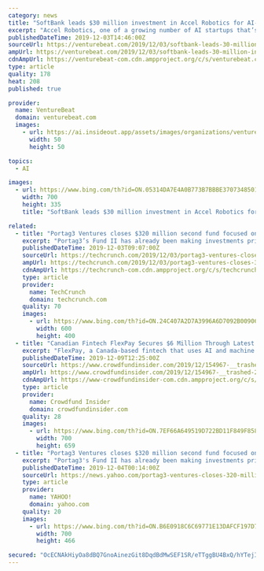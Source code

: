 ```yaml
---
category: news
title: "SoftBank leads $30 million investment in Accel Robotics for AI-enabled cashierless stores"
excerpt: "Accel Robotics, one of a growing number of AI startups that’s setting out to enable automated cashierless stores, has raised $30 million in a series A round of funding led by SoftBank, with participation from New Ground Ventures, Toyo Kanetsu Corporate Venture Investment Partnership, and RevTech Ventures. Founded out of San Diego in 2015 ..."
publishedDateTime: 2019-12-03T14:46:00Z
sourceUrl: https://venturebeat.com/2019/12/03/softbank-leads-30-million-investment-in-accel-robotics-for-ai-enabled-cashierless-stores/
ampUrl: https://venturebeat.com/2019/12/03/softbank-leads-30-million-investment-in-accel-robotics-for-ai-enabled-cashierless-stores/amp/
cdnAmpUrl: https://venturebeat-com.cdn.ampproject.org/c/s/venturebeat.com/2019/12/03/softbank-leads-30-million-investment-in-accel-robotics-for-ai-enabled-cashierless-stores/amp/
type: article
quality: 178
heat: 208
published: true

provider:
  name: VentureBeat
  domain: venturebeat.com
  images:
    - url: https://ai.insideout.app/assets/images/organizations/venturebeat.com-50x50.jpg
      width: 50
      height: 50

topics:
  - AI

images:
  - url: https://www.bing.com/th?id=ON.05314DA7E4A0B773B7BBBE3707348501
    width: 700
    height: 335
    title: "SoftBank leads $30 million investment in Accel Robotics for AI-enabled cashierless stores"

related:
  - title: "Portag3 Ventures closes $320 million second fund focused on fintech investment"
    excerpt: "Portag3’s Fund II has already been making investments prior to this final closing, and has already put money into KOHO, Clark, Integrate.ai and startup-builder Diagram Ventures, along with 13 other startups. Its first fund invested in a number of fintech-related companies, including Clearbanc, Drop, League and Wealthsimple, as well as some ..."
    publishedDateTime: 2019-12-03T09:07:00Z
    sourceUrl: https://techcrunch.com/2019/12/03/portag3-ventures-closes-320-million-second-fund-focused-on-fintech-investment/
    ampUrl: https://techcrunch.com/2019/12/03/portag3-ventures-closes-320-million-second-fund-focused-on-fintech-investment/amp/
    cdnAmpUrl: https://techcrunch-com.cdn.ampproject.org/c/s/techcrunch.com/2019/12/03/portag3-ventures-closes-320-million-second-fund-focused-on-fintech-investment/amp/
    type: article
    provider:
      name: TechCrunch
      domain: techcrunch.com
    quality: 70
    images:
      - url: https://www.bing.com/th?id=ON.24C407A2D7A3996A6D7092B0090646D4
        width: 600
        height: 400
  - title: "Canadian Fintech FlexPay Secures $6 Million Through Latest Investment Round Led By Impression Ventures"
    excerpt: "FlexPay, a Canada-based fintech that uses AI and machine learning to help merchants recover lost revenues from declined transactions, announced on Monday it secured $6 million through its latest investment round, which was led by Impression Ventures with ..."
    publishedDateTime: 2019-12-09T12:25:00Z
    sourceUrl: https://www.crowdfundinsider.com/2019/12/154967-__trashed-2/
    ampUrl: https://www.crowdfundinsider.com/2019/12/154967-__trashed-2/amp/
    cdnAmpUrl: https://www-crowdfundinsider-com.cdn.ampproject.org/c/s/www.crowdfundinsider.com/2019/12/154967-__trashed-2/amp/
    type: article
    provider:
      name: Crowdfund Insider
      domain: crowdfundinsider.com
    quality: 28
    images:
      - url: https://www.bing.com/th?id=ON.7EF66A649519D722BD11F849F858CDD9
        width: 700
        height: 659
  - title: "Portag3 Ventures closes $320 million second fund focused on fintech investment"
    excerpt: "Portag3's Fund II has already been making investments prior to this final closing, and has already put money into KOHO, Clark, Integrate.ai and startup-builder Diagram Ventures, along with 13 other startups. Its first fund invested in a number of fintech-related companies, including Clearbanc, Drop, League and Wealthsimple, as well as some ..."
    publishedDateTime: 2019-12-04T00:14:00Z
    sourceUrl: https://news.yahoo.com/portag3-ventures-closes-320-million-090038986.html
    type: article
    provider:
      name: YAHOO!
      domain: yahoo.com
    quality: 20
    images:
      - url: https://www.bing.com/th?id=ON.B6E0918C6C69771E13DAFCF197D7FD2A
        width: 700
        height: 466

secured: "OcECNAkHiyOa8dBQ7GnoAinezGit8DqdBdMwSEF1SR/eTTggBU4BxQ/hYTejIrwHoRG647VGUdcEZQm+1DjLiQ1FI7Kc0+u8MHSgYv3PdOnphBQn/XRDGyvxCJfqjLLwS7UVVOoce9Xryq5r1lyhPtJYK4tBx/mLvK6yEeDw2YpnORq/+aXXp1cm2BFn0bc+sDy70VNpayGIuyfdsWtUvROFhSYwE09cB7y+oc2VOBviIgOezLvUF32K3ZZS2CBP00RirtyykbweXCzbeIp3VA==;WScbA6flod/n6Iz48rwh/Q=="
---
```


